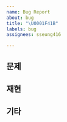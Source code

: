 ```yaml
---
name: Bug Report
about: bug
title: "\U0001F41B"
labels: bug
assignees: sseung416

---
```


## 문제

## 재현

## 기타
